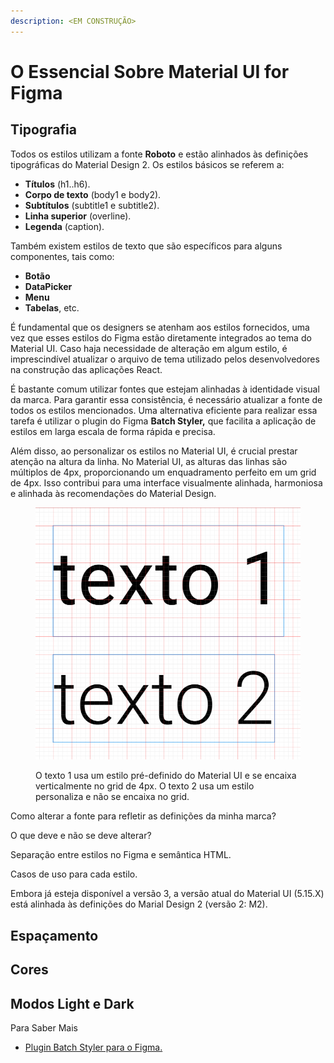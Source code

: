 ```yaml
---
description: <EM CONSTRUÇÃO>
---
```


# O Essencial Sobre Material UI for Figma

## Tipografia

Todos os estilos utilizam a fonte **Roboto** e estão alinhados às definições tipográficas do Material Design 2. Os estilos básicos se referem a:

* **Títulos** (h1..h6).
* **Corpo de texto** (body1 e body2).
* **Subtítulos** (subtitle1 e subtitle2).
* **Linha superior** (overline).
* **Legenda** (caption).

Também existem estilos de texto que são específicos para alguns componentes, tais como:

* **Botão**
* **DataPicker**
* **Menu**
* **Tabelas**, etc.

É fundamental que os designers se atenham aos estilos fornecidos, uma vez que esses estilos do Figma estão diretamente integrados ao tema do Material UI. Caso haja necessidade de alteração em algum estilo, é imprescindível atualizar o arquivo de tema utilizado pelos desenvolvedores na construção das aplicações React.&#x20;

É bastante comum utilizar fontes que estejam alinhadas à identidade visual da marca. Para garantir essa consistência, é necessário atualizar a fonte de todos os estilos mencionados. Uma alternativa eficiente para realizar essa tarefa é utilizar o plugin do Figma **Batch Styler,** que facilita a aplicação de estilos em larga escala de forma rápida e precisa.

Além disso, ao personalizar os estilos no Material UI, é crucial prestar atenção na altura da linha. No Material UI, as alturas das linhas são múltiplos de 4px, proporcionando um enquadramento perfeito em um grid de 4px. Isso contribui para uma interface visualmente alinhada, harmoniosa e alinhada às recomendações do Material Design.

<figure><img src="../.gitbook/assets/image (4).png" alt=""><figcaption><p>O texto 1 usa um estilo pré-definido do Material UI e se encaixa verticalmente no grid de 4px. O texto 2 usa um estilo personaliza e não se encaixa no grid.</p></figcaption></figure>





Como alterar a fonte para refletir as definições da minha marca?

O que deve e não se deve alterar?

Separação entre estilos no Figma e semântica HTML.

Casos de uso para cada estilo.

Embora já esteja disponível a versão 3, a versão atual do Material UI (5.15.X) está alinhada às definições do Marial Design 2 (versão 2: M2).





## Espaçamento

## Cores

## Modos Light e Dark



Para Saber Mais

* [Plugin Batch Styler para o Figma.](https://www.figma.com/community/plugin/818203235789864127/batch-styler)



